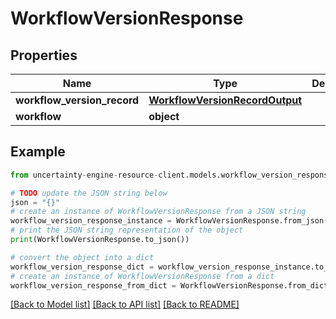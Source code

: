 # WorkflowVersionResponse


## Properties

Name | Type | Description | Notes
------------ | ------------- | ------------- | -------------
**workflow_version_record** | [**WorkflowVersionRecordOutput**](WorkflowVersionRecordOutput.md) |  | 
**workflow** | **object** |  | 

## Example

```python
from uncertainty-engine-resource-client.models.workflow_version_response import WorkflowVersionResponse

# TODO update the JSON string below
json = "{}"
# create an instance of WorkflowVersionResponse from a JSON string
workflow_version_response_instance = WorkflowVersionResponse.from_json(json)
# print the JSON string representation of the object
print(WorkflowVersionResponse.to_json())

# convert the object into a dict
workflow_version_response_dict = workflow_version_response_instance.to_dict()
# create an instance of WorkflowVersionResponse from a dict
workflow_version_response_from_dict = WorkflowVersionResponse.from_dict(workflow_version_response_dict)
```
[[Back to Model list]](../README.md#documentation-for-models) [[Back to API list]](../README.md#documentation-for-api-endpoints) [[Back to README]](../README.md)


